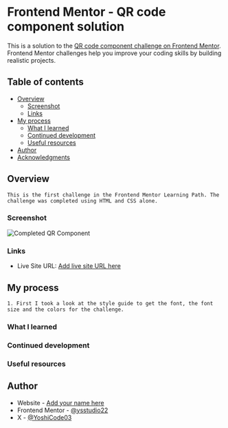 # Frontend Mentor - QR code component solution

This is a solution to the [QR code component challenge on Frontend Mentor](https://www.frontendmentor.io/challenges/qr-code-component-iux_sIO_H). Frontend Mentor challenges help you improve your coding skills by building realistic projects. 

## Table of contents

- [Overview](#overview)
  - [Screenshot](#screenshot)
  - [Links](#links)
- [My process](#my-process)
  - [What I learned](#what-i-learned)
  - [Continued development](#continued-development)
  - [Useful resources](#useful-resources)
- [Author](#author)
- [Acknowledgments](#acknowledgments)

## Overview
    This is the first challenge in the Frontend Mentor Learning Path. The challenge was completed using HTML and CSS alone.

### Screenshot

![Completed QR Component](Completed%20QR%20Component.jpg)

### Links

- Live Site URL: [Add live site URL here](https://your-live-site-url.com)

## My process
    1. First I took a look at the style guide to get the font, the font size and the colors for the challenge.

### What I learned


### Continued development

### Useful resources

## Author

- Website - [Add your name here](https://www.your-site.com)
- Frontend Mentor - [@ysstudio22](https://www.frontendmentor.io/profile/ysstudio22)
- X - [@YoshiCode03](https://www.twitter.com/YoshiCode03)

